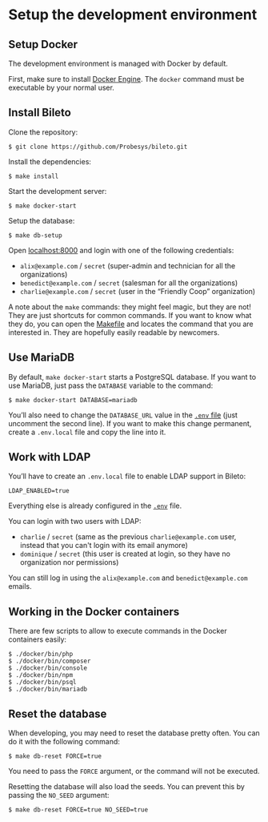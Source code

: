 # Setup the development environment

## Setup Docker

The development environment is managed with Docker by default.

First, make sure to install [Docker Engine](https://docs.docker.com/engine/install/).
The `docker` command must be executable by your normal user.

## Install Bileto

Clone the repository:

```console
$ git clone https://github.com/Probesys/bileto.git
```

Install the dependencies:

```console
$ make install
```

Start the development server:

```console
$ make docker-start
```

Setup the database:

```console
$ make db-setup
```

Open [localhost:8000](http://localhost:8000) and login with one of the following credentials:

- `alix@example.com` / `secret` (super-admin and technician for all the organizations)
- `benedict@example.com` / `secret` (salesman for all the organizations)
- `charlie@example.com` / `secret` (user in the “Friendly Coop” organization)

A note about the `make` commands: they might feel magic, but they are not!
They are just shortcuts for common commands.
If you want to know what they do, you can open the [Makefile](/Makefile) and locates the command that you are interested in.
They are hopefully easily readable by newcomers.

## Use MariaDB

By default, `make docker-start` starts a PostgreSQL database.
If you want to use MariaDB, just pass the `DATABASE` variable to the command:

```console
$ make docker-start DATABASE=mariadb
```

You’ll also need to change the `DATABASE_URL` value in the [`.env` file](/.env) (just uncomment the second line).
If you want to make this change permanent, create a `.env.local` file and copy the line into it.

## Work with LDAP

You’ll have to create an `.env.local` file to enable LDAP support in Bileto:

```dotenv
LDAP_ENABLED=true
```

Everything else is already configured in the [`.env`](/.env) file.

You can login with two users with LDAP:

- `charlie` / `secret` (same as the previous `charlie@example.com` user, instead that you can't login with its email anymore)
- `dominique` / `secret` (this user is created at login, so they have no organization nor permissions)

You can still log in using the `alix@example.com` and `benedict@example.com` emails.

## Working in the Docker containers

There are few scripts to allow to execute commands in the Docker containers easily:

```console
$ ./docker/bin/php
$ ./docker/bin/composer
$ ./docker/bin/console
$ ./docker/bin/npm
$ ./docker/bin/psql
$ ./docker/bin/mariadb
```

## Reset the database

When developing, you may need to reset the database pretty often.
You can do it with the following command:

```console
$ make db-reset FORCE=true
```

You need to pass the `FORCE` argument, or the command will not be executed.

Resetting the database will also load the seeds.
You can prevent this by passing the `NO_SEED` argument:

```console
$ make db-reset FORCE=true NO_SEED=true
```
